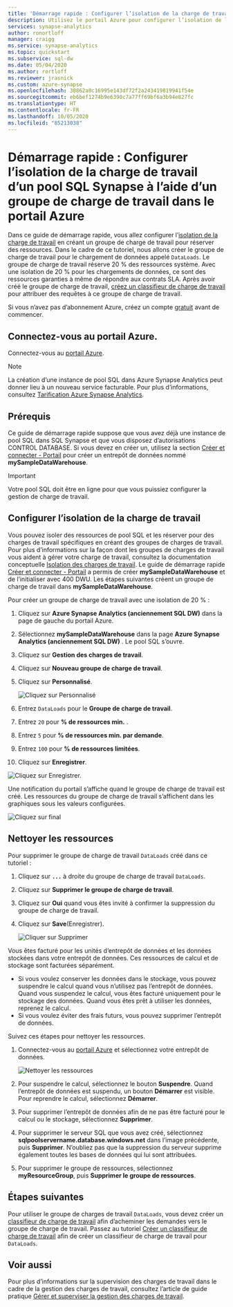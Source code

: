 ```yaml
---
title: 'Démarrage rapide : Configurer l’isolation de la charge de travail - Portail'
description: Utilisez le portail Azure pour configurer l’isolation de la charge de travail.
services: synapse-analytics
author: ronortloff
manager: craigg
ms.service: synapse-analytics
ms.topic: quickstart
ms.subservice: sql-dw
ms.date: 05/04/2020
ms.author: rortloff
ms.reviewer: jrasnick
ms.custom: azure-synapse
ms.openlocfilehash: 30862a0c16995e143df72f2a243419819941f54e
ms.sourcegitcommit: eb6bef1274b9e6390c7a77ff69bf6a3b94e827fc
ms.translationtype: HT
ms.contentlocale: fr-FR
ms.lasthandoff: 10/05/2020
ms.locfileid: "85213038"
---
```

# <a name="quickstart-configure-synapse-sql-pool-workload-isolation-using-a-workload-group-in-the-azure-portal"></a>Démarrage rapide : Configurer l’isolation de la charge de travail d’un pool SQL Synapse à l’aide d’un groupe de charge de travail dans le portail Azure

Dans ce guide de démarrage rapide, vous allez configurer l’[isolation de la charge de travail](sql-data-warehouse-workload-isolation.md) en créant un groupe de charge de travail pour réserver des ressources.  Dans le cadre de ce tutoriel, nous allons créer le groupe de charge de travail pour le chargement de données appelé `DataLoads`. Le groupe de charge de travail réserve 20 % des ressources système.  Avec une isolation de 20 % pour les chargements de données, ce sont des ressources garanties à même de répondre aux contrats SLA.  Après avoir créé le groupe de charge de travail, [créez un classifieur de charge de travail](quickstart-create-a-workload-classifier-portal.md) pour attribuer des requêtes à ce groupe de charge de travail.


Si vous n’avez pas d’abonnement Azure, créez un compte [gratuit](https://azure.microsoft.com/free/) avant de commencer.


## <a name="sign-in-to-the-azure-portal"></a>Connectez-vous au portail Azure.

Connectez-vous au [portail Azure](https://portal.azure.com/).

> [!NOTE]
> La création d’une instance de pool SQL dans Azure Synapse Analytics peut donner lieu à un nouveau service facturable.  Pour plus d’informations, consultez [Tarification Azure Synapse Analytics](https://azure.microsoft.com/pricing/details/sql-data-warehouse/).

## <a name="prerequisites"></a>Prérequis

Ce guide de démarrage rapide suppose que vous avez déjà une instance de pool SQL dans SQL Synapse et que vous disposez d’autorisations CONTROL DATABASE. Si vous devez en créer un, utilisez la section [Créer et connecter - Portail](create-data-warehouse-portal.md) pour créer un entrepôt de données nommé **mySampleDataWarehouse**.

>[!IMPORTANT] 
>Votre pool SQL doit être en ligne pour que vous puissiez configurer la gestion de charge de travail. 

## <a name="configure-workload-isolation"></a>Configurer l’isolation de la charge de travail
Vous pouvez isoler des ressources de pool SQL et les réserver pour des charges de travail spécifiques en créant des groupes de charges de travail.  Pour plus d’informations sur la façon dont les groupes de charges de travail vous aident à gérer votre charge de travail, consultez la documentation conceptuelle [Isolation des charges de travail](sql-data-warehouse-workload-isolation.md).  Le guide de démarrage rapide [Créer et connecter - Portail](create-data-warehouse-portal.md) a permis de créer **mySampleDataWarehouse** et de l’initialiser avec 400 DWU. Les étapes suivantes créent un groupe de charge de travail dans **mySampleDataWarehouse**.

Pour créer un groupe de charge de travail avec une isolation de 20 % :
1.  Cliquez sur **Azure Synapse Analytics (anciennement SQL DW)** dans la page de gauche du portail Azure.
2.  Sélectionnez **mySampleDataWarehouse** dans la page **Azure Synapse Analytics (anciennement SQL DW)** . Le pool SQL s’ouvre.
3.  Cliquez sur **Gestion des charges de travail**.
4.  Cliquez sur **Nouveau groupe de charge de travail**.
5.  Cliquez sur **Personnalisé**.

    ![Cliquez sur Personnalisé](./media/quickstart-configure-workload-isolation-portal/create-wg.png)

6.  Entrez `DataLoads` pour le **Groupe de charge de travail**.
7.  Entrez `20` pour **% de ressources min.** .
8.  Entrez `5` pour **% de ressources min. par demande**.
9.  Entrez `100` pour **% de ressources limitées**.
10.   Cliquez sur **Enregistrer**.

   ![Cliquez sur Enregistrer.](./media/quickstart-configure-workload-isolation-portal/configure-wg.png)

Une notification du portail s’affiche quand le groupe de charge de travail est créé.  Les ressources du groupe de charge de travail s’affichent dans les graphiques sous les valeurs configurées.

   ![Cliquez sur final](./media/quickstart-configure-workload-isolation-portal/display-wg.png)

## <a name="clean-up-resources"></a>Nettoyer les ressources

Pour supprimer le groupe de charge de travail `DataLoads` créé dans ce tutoriel :
1. Cliquez sur **`...`** à droite du groupe de charge de travail `DataLoads`.
2. Cliquez sur **Supprimer le groupe de charge de travail**.
3. Cliquez sur **Oui** quand vous êtes invité à confirmer la suppression du groupe de charge de travail.
4. Cliquez sur **Save**(Enregistrer).

   ![Cliquer sur Supprimer](./media/quickstart-configure-workload-isolation-portal/delete-wg.png)



Vous êtes facturé pour les unités d’entrepôt de données et les données stockées dans votre entrepôt de données. Ces ressources de calcul et de stockage sont facturées séparément.

- Si vous voulez conserver les données dans le stockage, vous pouvez suspendre le calcul quand vous n’utilisez pas l’entrepôt de données. Quand vous suspendez le calcul, vous êtes facturé uniquement pour le stockage des données. Quand vous êtes prêt à utiliser les données, reprenez le calcul.
- Si vous voulez éviter des frais futurs, vous pouvez supprimer l’entrepôt de données.

Suivez ces étapes pour nettoyer les ressources.

1. Connectez-vous au [portail Azure](https://portal.azure.com) et sélectionnez votre entrepôt de données.

    ![Nettoyer les ressources](./media/load-data-from-azure-blob-storage-using-polybase/clean-up-resources.png)

2. Pour suspendre le calcul, sélectionnez le bouton **Suspendre**. Quand l’entrepôt de données est suspendu, un bouton **Démarrer** est visible.  Pour reprendre le calcul, sélectionnez **Démarrer**.

3. Pour supprimer l’entrepôt de données afin de ne pas être facturé pour le calcul ou le stockage, sélectionnez **Supprimer**.

4. Pour supprimer le serveur SQL que vous avez créé, sélectionnez **sqlpoolservername.database.windows.net** dans l’image précédente, puis **Supprimer**.  N’oubliez pas que la suppression du serveur supprime également toutes les bases de données qui lui sont attribuées.

5. Pour supprimer le groupe de ressources, sélectionnez **myResourceGroup**, puis **Supprimer le groupe de ressources**.

## <a name="next-steps"></a>Étapes suivantes

Pour utiliser le groupe de charges de travail `DataLoads`, vous devez créer un [classifieur de charge de travail](/sql/t-sql/statements/create-workload-classifier-transact-sql?toc=/azure/synapse-analytics/sql-data-warehouse/toc.json&bc=/azure/synapse-analytics/sql-data-warehouse/breadcrumb/toc.json&view=azure-sqldw-latest) afin d’acheminer les demandes vers le groupe de charge de travail.  Passez au tutoriel [Créer un classifieur de charge de travail](quickstart-create-a-workload-classifier-portal.md) afin de créer un classifieur de charge de travail pour `DataLoads`.

## <a name="see-also"></a>Voir aussi
Pour plus d’informations sur la supervision des charges de travail dans le cadre de la gestion des charges de travail, consultez l’article de guide pratique [Gérer et superviser la gestion des charges de travail](sql-data-warehouse-how-to-manage-and-monitor-workload-importance.md).
